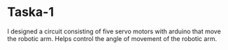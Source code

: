 # Taska-1
I designed a circuit consisting of five servo motors with arduino that move the robotic arm.
Helps control the angle of movement of the robotic arm.
